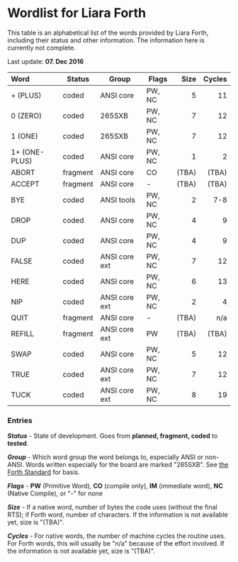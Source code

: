 # Wordlist for Liara Forth

This table is an alphabetical list of the words provided by Liara Forth, including
their status and other information. The information here is currently not
complete. 

Last update: **07. Dec 2016**

| Word           | Status   | Group         | Flags  | Size  | Cycles |
| :------------- | -------- | ------------- | ------ | ----: | -----: | 
| + (PLUS)       | coded    | ANSI core     | PW, NC | 5     |     11 |
| 0 (ZERO)       | coded    | 265SXB        | PW, NC | 7     |     12 |
| 1 (ONE)        | coded    | 265SXB        | PW, NC | 7     |     12 |
| 1+ (ONE-PLUS)  | coded    | ANSI core     | PW, NC | 1     |      2 |
| ABORT          | fragment | ANSI core     | CO     | (TBA) |  (TBA) | 
| ACCEPT         | fragment | ANSI core     | -      | (TBA) |  (TBA) |
| BYE            | coded    | ANSI tools    | PW, NC | 2     |    7-8 | 
| DROP           | coded    | ANSI core     | PW, NC | 4     |      9 |
| DUP            | coded    | ANSI core     | PW, NC | 4     |      9 |
| FALSE          | coded    | ANSI core ext | PW, NC | 7     |     12 |
| HERE           | coded    | ANSI core     | PW, NC | 6     |     13 |
| NIP            | coded    | ANSI core ext | PW, NC | 2     |      4 |
| QUIT           | fragment | ANSI core     | -      | (TBA) |    n/a |
| REFILL         | fragment | ANSI core ext | PW     | (TBA) |  (TBA) |
| SWAP           | coded    | ANSI core     | PW, NC | 5     |     12 |
| TRUE           | coded    | ANSI core ext | PW, NC | 7     |     12 |
| TUCK           | coded    | ANSI core ext | PW, NC | 8     |     19 |


### Entries

***Status*** - State of development. Goes from **planned, fragment, coded** to
**tested**.

***Group*** - Which word group the word belongs to, especially ANSI or
non-ANSI. Words written especially for the board are marked "265SXB". See [the
Forth Standard](https://forth-standard.org/) for basis.

***Flags*** - **PW** (Primitive Word), **CO** (compile only), **IM** (immediate word), 
**NC** (Native Compile), or "-" for none

***Size*** - If a native word, number of bytes the code uses (without the final
RTS); if Forth word, number of characters. If the information is not available
yet, size is "(TBA)".

***Cycles*** - For native words, the number of machine cycles the routine uses.
For Forth words, this will usually be "n/a" because of the effort involved.  If
the information is not available yet, size is "(TBA)".
